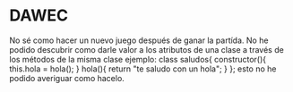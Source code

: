 # DAWEC
No sé como hacer un nuevo juego después de ganar la partída.
No he podido descubrir como darle valor a los atributos de una clase a través de los métodos de la misma clase ejemplo:
  class saludos{
    constructor(){
      this.hola = hola();
    }
    hola(){
      return "te saludo con un hola";
    }
  };
esto no he podido averiguar como hacelo.
